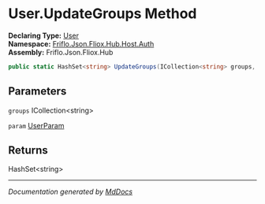 ﻿<!--  
  <auto-generated>   
    The contents of this file were generated by a tool.  
    Changes to this file may be list if the file is regenerated  
  </auto-generated>   
-->

# User.UpdateGroups Method

**Declaring Type:** [User](../index.md)  
**Namespace:** [Friflo.Json.Fliox.Hub.Host.Auth](../../index.md)  
**Assembly:** Friflo.Json.Fliox.Hub

```csharp
public static HashSet<string> UpdateGroups(ICollection<string> groups, UserParam param);
```

## Parameters

`groups`  ICollection\<string\>

`param`  [UserParam](../../../../DB/Cluster/UserParam/index.md)

## Returns

HashSet\<string\>

___

*Documentation generated by [MdDocs](https://github.com/ap0llo/mddocs)*
